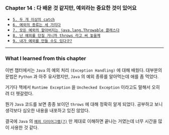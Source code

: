 
### Chapter 14 : 다 배운 것 같지만, 예외라는 중요한 것이 있어요

- [`5. 두 개 이상의 catch`](./section_05_06.md#5-두-개-이상의-catch)
- [`6. 예외의 종류는 세 가지다`](./section_05_06.md#6-예외의-종류는-세-가지다)
- [`7. 모든 예외의 할아버지는 java.lang.Throwable 클래스다`](./section_07_09.md#7-모든-예외의-할아버지는-javalangthrowable-클래스다)
- [`8. 난 예외를 던질 거니까 throws 라고 써 놓을께`](./section_07_09.md#8-난-예외를-던질-거니까-throws-라고-써-놓을께)
- [`9. 내가 예외를 만들 수도 있다구?`](./section_07_09.md#9-내가-예외를-만들-수도-있다구)


---

### What I learned from this chapter

이번 챕터에서는 `Java` 의 예외 처리 `(Exception Handling)` 에 대해 배웠다. 대부분의 문법은 `Python` 과 아주 유사했지만, `Java` 의 예외 종류를 알아먹는데 애를 좀 먹었다.

거기다 책에서 `Runtime Exception` 을 `Unchecked Exception` 이라고도 말해서 오히려 더 헷갈렸다.

뭔가 `Java` 코드를 보면 종종 보이던 `throws` 에 대해 정확히 알게 되었다. 공부하고 보니 생각보다 심오한 내용을 내포하고 있진 않았다.

결국에 `Java` 의 [`예외 다이어그램(?)`](../../images/ch14/java_exception_diagram.png) 만 제대로 이해하면 끝나는 거였는데 너무 시간을 많이 사용한 것 같다.
